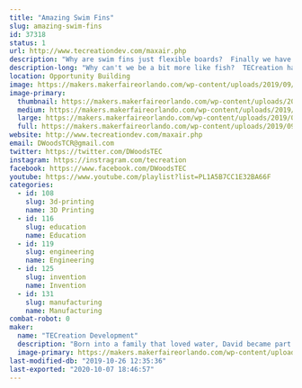 ```yaml
---
title: "Amazing Swim Fins"
slug: amazing-swim-fins
id: 37318
status: 1
url: http://www.tecreationdev.com/maxair.php
description: "Why are swim fins just flexible boards?  Finally we have developed fins from the ground up for their real purpose - Propulsion."
description-long: "Why can't we be a bit more like fish?  TECreation has answered that with an emphatic, \"We can!\"  After years of swimming with ancient fins, frustration  has lead to a vast improvement of our method of propulsion through the water.   New swim fins designed from the ground up for hydrodynamic efficiency and ease of use are 20 to 40% more efficient than the boards you are using now.  We will be demonstrating how these work with our special test tank.  Try it yourself."
location: Opportunity Building
image: https://makers.makerfaireorlando.com/wp-content/uploads/2019/09/FIN61-Poster-800x450.jpg
image-primary:
  thumbnail: https://makers.makerfaireorlando.com/wp-content/uploads/2019/09/FIN61-Poster-800x450-150x150.jpg
  medium: https://makers.makerfaireorlando.com/wp-content/uploads/2019/09/FIN61-Poster-800x450-300x169.jpg
  large: https://makers.makerfaireorlando.com/wp-content/uploads/2019/09/FIN61-Poster-800x450.jpg
  full: https://makers.makerfaireorlando.com/wp-content/uploads/2019/09/FIN61-Poster-800x450.jpg
website: http://www.tecreationdev.com/maxair.php
email: DWoodsTCR@gmail.com
twitter: https://twitter.com/DWoodsTEC
instagram: https://instragram.com/tecreation
facebook: https://www.facebook.com/DWoodsTEC
youtube: https://www.youtube.com/playlist?list=PL1A5B7CC1E32BA66F
categories:
  - id: 108
    slug: 3d-printing
    name: 3D Printing
  - id: 116
    slug: education
    name: Education
  - id: 119
    slug: engineering
    name: Engineering
  - id: 125
    slug: invention
    name: Invention
  - id: 131
    slug: manufacturing
    name: Manufacturing
combat-robot: 0
maker:
  name: "TECreation Development"
  description: "Born into a family that loved water, David became part fish.  After years of sailing, swimming, SCUBA diving, sailboarding, hang gliding, and an engineering degree he decided swim fins need a serious update and TECreation was born.  The foray into swim fin design started in 2006 and has caused him to join the Inventors Council of Central Florida, eventually bringing it into the 21st century.  He has learned about urethane casting and prototyping techniques.  Now he is engaging with the US military to design fins for them."
  image-primary: https://makers.makerfaireorlando.com/wp-content/uploads/2019/09/David-Woods-Headshot.jpg
last-modified-db: "2019-10-26 12:35:36"
last-exported: "2020-10-07 18:46:57"
---
```


